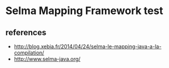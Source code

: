 # Selma Mapping Framework test

## references
- http://blog.xebia.fr/2014/04/24/selma-le-mapping-java-a-la-compilation/
- http://www.selma-java.org/
